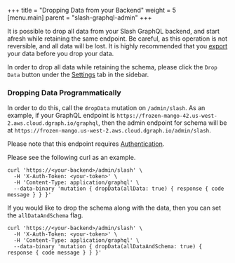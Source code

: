 +++
title = "Dropping Data from your Backend"
weight = 5   
[menu.main]
    parent = "slash-graphql-admin"
+++

It is possible to drop all data from your Slash GraphQL backend, and start afresh while retaining the same endpoint. Be careful, as this operation is not reversible, and all data will be lost. It is highly recommended that you [export](/admin/import-export) your data before you drop your data.

In order to drop all data while retaining the schema, please click the `Drop Data` button under the [Settings](https://slash.dgraph.io/_/settings) tab in the sidebar.

### Dropping Data Programmatically

In order to do this, call the `dropData` mutation on `/admin/slash`. As an example, if your GraphQL endpoint is `https://frozen-mango-42.us-west-2.aws.cloud.dgraph.io/graphql`, then the admin endpoint for schema will be at `https://frozen-mango.us-west-2.aws.cloud.dgraph.io/admin/slash`.

Please note that this endpoint requires [Authentication](/admin/authentication).

Please see the following curl as an example.

```
curl 'https://<your-backend>/admin/slash' \
  -H 'X-Auth-Token: <your-token>' \
  -H 'Content-Type: application/graphql' \
  --data-binary 'mutation { dropData(allData: true) { response { code message } } }'
```

If you would like to drop the schema along with the data, then you can set the `allDataAndSchema` flag.

```
curl 'https://<your-backend>/admin/slash' \
  -H 'X-Auth-Token: <your-token>' \
  -H 'Content-Type: application/graphql' \
  --data-binary 'mutation { dropData(allDataAndSchema: true) { response { code message } } }'
```
